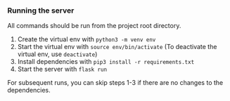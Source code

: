 ### Running the server
All commands should be run from the project root directory.  
1. Create the virtual env with
  ```python3 -m venv env```
2. Start the virtual env with
  ```source env/bin/activate```
(To deactivate the virtual env, use `deactivate`)
3. Install dependencies with
  ```pip3 install -r requirements.txt```
4. Start the server with
  ```flask run```

For subsequent runs, you can skip steps 1-3 if there are no changes to the dependencies.
